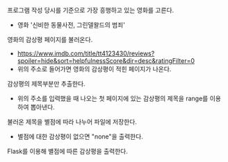 프로그램 작성 당시를 기준으로 가장 흥행하고 있는 영화를 고른다.
- 영화 '신비한 동물사전, 그린델왈드의 범죄'

영화의 감상평 페이지를 불러온다.
- https://www.imdb.com/title/tt4123430/reviews?spoiler=hide&sort=helpfulnessScore&dir=desc&ratingFilter=0
- 위의 주소로 들어가면 영화의 감상평이 적힌 페이지가 나온다.

감상평의 제목부분만 추출한다.
- 위의 주소를 입력했을 때 나오는 첫 페이지에 있는 감상평의 제목을 range를 이용하여 뽑아낸다.

불러온 제목을 별점에 따라 나누어 파일에 저장한다.
- 별점에 대한 감상평이 없으면 "none"을 출력한다.

Flask를 이용해 별점에 따른 감상평을 출력한다.

